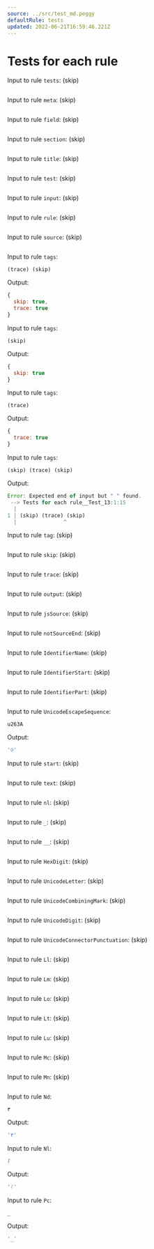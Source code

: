 ```yaml
---
source: ../src/test_md.peggy
defaultRule: tests
updated: 2022-06-21T16:59:46.221Z
---
```


# Tests for each rule

Input to rule `tests`: (skip)
```

```

Input to rule `meta`: (skip)
```

```

Input to rule `field`: (skip)
```

```

Input to rule `section`: (skip)
```

```

Input to rule `title`: (skip)
```

```

Input to rule `test`: (skip)
```

```

Input to rule `input`: (skip)
```

```

Input to rule `rule`: (skip)
```

```

Input to rule `source`: (skip)
```

```

Input to rule `tags`:
```
(trace) (skip)
```

Output:
```js
{
  skip: true,
  trace: true
}
```

Input to rule `tags`:
```
(skip)
```

Output:
```js
{
  skip: true
}
```

Input to rule `tags`:
```
(trace)
```

Output:
```js
{
  trace: true
}
```

Input to rule `tags`:
```
(skip) (trace) (skip)
```

Output:
```js
Error: Expected end of input but " " found.
 --> Tests for each rule__Test_13:1:15
  |
1 | (skip) (trace) (skip)
  |               ^
```

Input to rule `tag`: (skip)
```

```

Input to rule `skip`: (skip)
```

```

Input to rule `trace`: (skip)
```

```

Input to rule `output`: (skip)
```

```

Input to rule `jsSource`: (skip)
```

```

Input to rule `notSourceEnd`: (skip)
```

```

Input to rule `IdentifierName`: (skip)
```

```

Input to rule `IdentifierStart`: (skip)
```

```

Input to rule `IdentifierPart`: (skip)
```

```

Input to rule `UnicodeEscapeSequence`:
```
u263A
```

Output:
```js
'☺'
```

Input to rule `start`: (skip)
```

```

Input to rule `text`: (skip)
```

```

Input to rule `nl`: (skip)
```

```

Input to rule `_`: (skip)
```

```

Input to rule `__`: (skip)
```

```

Input to rule `HexDigit`: (skip)
```

```

Input to rule `UnicodeLetter`: (skip)
```

```

Input to rule `UnicodeCombiningMark`: (skip)
```

```

Input to rule `UnicodeDigit`: (skip)
```

```

Input to rule `UnicodeConnectorPunctuation`: (skip)
```

```

Input to rule `Ll`: (skip)
```

```

Input to rule `Lm`: (skip)
```

```

Input to rule `Lo`: (skip)
```

```

Input to rule `Lt`: (skip)
```

```

Input to rule `Lu`: (skip)
```

```

Input to rule `Mc`: (skip)
```

```

Input to rule `Mn`: (skip)
```

```

Input to rule `Nd`:
```
٣
```

Output:
```js
'٣'
```

Input to rule `Nl`:
```
ᛮ
```

Output:
```js
'ᛮ'
```

Input to rule `Pc`:
```
_
```

Output:
```js
'_'
```
